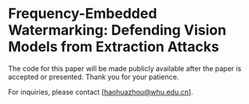# Frequency-Embedded Watermarking: Defending Vision Models from Extraction Attacks

The code for this paper will be made publicly available after the paper is accepted or presented. Thank you for your patience.

For inquiries, please contact [haohuazhou@whu.edu.cn].

